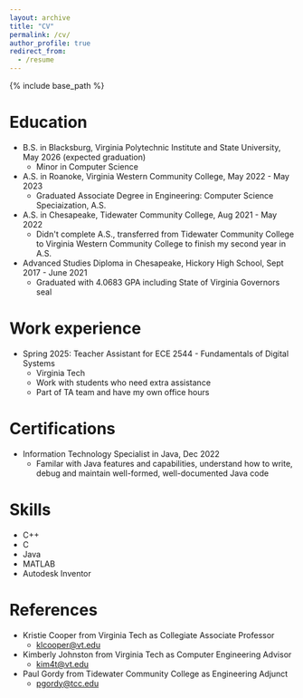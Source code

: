 ```yaml
---
layout: archive
title: "CV"
permalink: /cv/
author_profile: true
redirect_from:
  - /resume
---
```


{% include base_path %}

Education
======
* B.S. in Blacksburg, Virginia Polytechnic Institute and State University, May 2026 (expected graduation)
  * Minor in Computer Science
* A.S. in Roanoke, Virginia Western Community College, May 2022 - May 2023
  * Graduated Associate Degree in Engineering: Computer Science Speciaization, A.S.
* A.S. in Chesapeake, Tidewater Community College, Aug 2021 - May 2022
  * Didn't complete A.S., transferred from Tidewater Community College to Virginia Western Community College to finish my second year in A.S.
* Advanced Studies Diploma in Chesapeake, Hickory High School, Sept 2017 - June 2021
  * Graduated with 4.0683 GPA including State of Virginia Governors seal

Work experience
======
* Spring 2025: Teacher Assistant for ECE 2544 - Fundamentals of Digital Systems
  * Virginia Tech
  * Work with students who need extra assistance 
  * Part of TA team and have my own office hours

Certifications
======
* Information Technology Specialist in Java, Dec 2022
  * Familar with Java features and capabilities, understand how to write, debug and maintain well-formed, well-documented Java code

Skills
======
* C++
* C
* Java
* MATLAB
* Autodesk Inventor

References
======
* Kristie Cooper from Virginia Tech as Collegiate Associate Professor
  * klcooper@vt.edu
* Kimberly Johnston from Virginia Tech as Computer Engineering Advisor
  * kim4t@vt.edu
* Paul Gordy from Tidewater Community College as Engineering Adjunct
  * pgordy@tcc.edu
